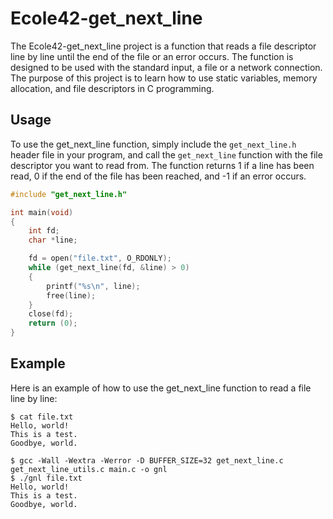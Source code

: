 # Ecole42-get_next_line

The Ecole42-get_next_line project is a function that reads a file descriptor line by line until the end of the file or an error occurs. The function is designed to be used with the standard input, a file or a network connection. The purpose of this project is to learn how to use static variables, memory allocation, and file descriptors in C programming.

## Usage

To use the get_next_line function, simply include the `get_next_line.h` header file in your program, and call the `get_next_line` function with the file descriptor you want to read from. The function returns 1 if a line has been read, 0 if the end of the file has been reached, and -1 if an error occurs.

```c
#include "get_next_line.h"

int main(void)
{
    int fd;
    char *line;

    fd = open("file.txt", O_RDONLY);
    while (get_next_line(fd, &line) > 0)
    {
        printf("%s\n", line);
        free(line);
    }
    close(fd);
    return (0);
}
```

## Example

Here is an example of how to use the get_next_line function to read a file line by line:

    $ cat file.txt
    Hello, world!
    This is a test.
    Goodbye, world.

    $ gcc -Wall -Wextra -Werror -D BUFFER_SIZE=32 get_next_line.c get_next_line_utils.c main.c -o gnl
    $ ./gnl file.txt
    Hello, world!
    This is a test.
    Goodbye, world.
